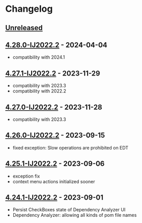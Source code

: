 # Changelog

## [Unreleased]

## [4.28.0-IJ2022.2] - 2024-04-04
- compatibility with 2024.1

## [4.27.1-IJ2022.2] - 2023-11-29
- compatibility with 2023.3
- compatibility with 2022.2

## [4.27.0-IJ2022.2] - 2023-11-28
- compatibility with 2023.3

## [4.26.0-IJ2022.2] - 2023-09-15
- fixed exception: Slow operations are prohibited on EDT

## [4.25.1-IJ2022.2] - 2023-09-06
- exception fix
- context menu actions initialized sooner

## [4.24.1-IJ2022.2] - 2023-09-01
- Persist CheckBoxes state of Dependency Analyzer UI
- Dependency Analyzer: allowing all kinds of pom file names

[Unreleased]: https://github.com/krasa/MavenHelper/compare/v4.28.0-IJ2022.2...HEAD

[4.28.0-IJ2022.2]: https://github.com/krasa/MavenHelper/compare/v4.27.1-IJ2022.2...v4.28.0-IJ2022.2
[4.27.1-IJ2022.2]: https://github.com/krasa/MavenHelper/compare/v4.27.0-IJ2022.2...v4.27.1-IJ2022.2
[4.27.0-IJ2022.2]: https://github.com/krasa/MavenHelper/compare/v4.26.0-IJ2022.2...v4.27.0-IJ2022.2
[4.26.0-IJ2022.2]: https://github.com/krasa/MavenHelper/compare/v4.25.1-IJ2022.2...v4.26.0-IJ2022.2
[4.25.1-IJ2022.2]: https://github.com/krasa/MavenHelper/compare/v4.24.1-IJ2022.2...v4.25.1-IJ2022.2
[4.24.1-IJ2022.2]: https://github.com/krasa/MavenHelper/commits/v4.24.1-IJ2022.2
